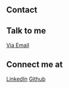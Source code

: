 ## Contact

## Talk to me

[Via Email](mailto:pvphatedu@gmail.com)

## Connect me at

[LinkedIn](https://www.linkedin.com/in/vphatfla/) [Github](https://github.com/vphatfla)
